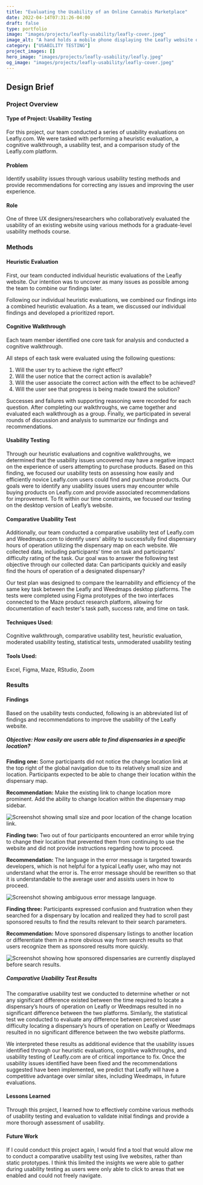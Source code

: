```yaml
---
title: "Evaluating the Usability of an Online Cannabis Marketplace"
date: 2022-04-14T07:31:26-04:00
draft: false
type: portfolio
image: "images/projects/leafly-usability/leafly-cover.jpeg"
image_alt: "A hand holds a mobile phone displaying the Leafly website on the screen."
category: ["USABILITY TESTING"]
project_images: []
hero_image: "images/projects/leafly-usability/leafly.jpeg"
og_image: "images/projects/leafly-usability/leafly-cover.jpeg"
---
```


## Design Brief

### Project Overview

#### Type of Project: Usability Testing

For this project, our team conducted a series of usability evaluations on Leafly.com. We were tasked with performing a heuristic evaluation, a cognitive walkthrough, a usability test, and a comparison study of the Leafly.com platform.

#### Problem

Identify usability issues through various usability testing methods and provide recommendations for correcting any issues and improving the user experience.

#### Role

One of three UX designers/researchers who collaboratively evaluated the usability of an existing website using various methods for a graduate-level usability methods course.

### Methods

#### Heuristic Evaluation

First, our team conducted individual heuristic evaluations of the Leafly website. Our intention was to uncover as many issues as possible among the team to combine our findings later.

Following our individual heuristic evaluations, we combined our findings into a combined heuristic evaluation. As a team, we discussed our individual findings and developed a prioritized report.

#### Cognitive Walkthrough

Each team member identified one core task for analysis and conducted a cognitive walkthrough.

All steps of each task were evaluated using the following questions:

1. Will the user try to achieve the right effect?
2. Will the user notice that the correct action is available?
3. Will the user associate the correct action with the effect to be achieved?
4. Will the user see that progress is being made toward the solution?

Successes and failures with supporting reasoning were recorded for each question. After completing our walkthroughs, we came together and evaluated each walkthrough as a group. Finally, we participated in several rounds of discussion and analysis to summarize our findings and recommendations.

#### Usability Testing

Through our heuristic evaluations and cognitive walkthroughs, we determined that the usability issues uncovered may have a negative impact on the experience of users attempting to purchase products. Based on this finding, we focused our usability tests on assessing how easily and efficiently novice Leafly.com users could find and purchase products. Our goals were to identify any usability issues users may encounter while buying products on Leafly.com and provide associated recommendations for improvement. To fit within our time constraints, we focused our testing on the desktop version of Leafly’s website.

#### Comparative Usability Test

Additionally, our team conducted a comparative usability test of Leafly.com and Weedmaps.com to identify users’ ability to successfully find dispensary hours of operation utilizing the dispensary map on each website. We collected data, including participants’ time on task and participants’ difficulty rating of the task. Our goal was to answer the following test objective through our collected data: Can participants quickly and easily find the hours of operation of a designated dispensary?

Our test plan was designed to compare the learnability and efficiency of the same key task between the Leafly and Weedmaps desktop platforms. The tests were completed using Figma prototypes of the two interfaces connected to the Maze product research platform, allowing for documentation of each tester's task path, success rate, and time on task.

#### Techniques Used:

Cognitive walkthrough, comparative usability test, heuristic evaluation, moderated usability testing, statistical tests, unmoderated usability testing

#### Tools Used:

Excel, Figma, Maze, RStudio, Zoom

### Results

#### Findings

Based on the usability tests conducted, following is an abbreviated list of findings and
recommendations to improve the usability of the Leafly website.

##### Objective: How easily are users able to find dispensaries in a specific location?

**Finding one:** Some participants did not notice the change location link at the top right of the global navigation due to its relatively small size and location. Participants expected to be able to change their location within the dispensary map.

**Recommendation:** Make the existing link to change location more prominent. Add the ability to change location within the dispensary map sidebar.

![Screenshot showing small size and poor location of the change location link.](/images/projects/leafly-usability/finding-1.png "Note the current location change link in the upper right corner and the dispensary map sidebar menu on the left.")

**Finding two:** Two out of four participants encountered an error while trying to change their location that prevented them from continuing to use the website and did not provide instructions regarding how to proceed.

**Recommendation:** The language in the error message is targeted towards developers, which is not helpful for a typical Leafly user, who may not understand what the error is. The error message should be rewritten so that it is understandable to the average user and assists users in how to proceed.

![Screenshot showing ambiguous error message language.](/images/projects/leafly-usability/finding-2.png "The error two out of four participants encountered when changing their location.")

**Finding three:** Participants expressed confusion and frustration when they searched for a dispensary by location and realized they had to scroll past sponsored results to find the results relevant to their search parameters.

**Recommendation:** Move sponsored dispensary listings to another location or differentiate them in a more obvious way from search results so that users recognize them as sponsored results more quickly.

![Screenshot showing how sponsored dispensaries are currently displayed before search results.](/images/projects/leafly-usability/finding-3.png "Sponsored dispensaries listings, shown above, can be confusing for users who don’t immediately recognize them as such.")

##### Comparative Usability Test Results

The comparative usability test we conducted to determine whether or not any significant difference existed between the time required to locate a dispensary’s hours of operation on Leafly or Weedmaps resulted in no significant difference between the two platforms. Similarly, the statistical test we conducted to evaluate any difference between perceived user difficulty locating a dispensary’s hours of operation on Leafly or Weedmaps resulted in no significant difference between the two website platforms.

We interpreted these results as additional evidence that the usability issues identified through our heuristic evaluations, cognitive walkthroughs, and usability testing of Leafly.com are of critical importance to fix. Once the usability issues identified have been fixed and the recommendations suggested have been implemented, we predict that Leafly will have a competitive advantage over similar sites, including Weedmaps, in future evaluations.

#### Lessons Learned

Through this project, I learned how to effectively combine various methods of usability testing and evaluation to validate initial findings and provide a more thorough assessment of usability.

#### Future Work

If I could conduct this project again, I would find a tool that would allow me to conduct a comparative usability test using live websites, rather than static prototypes. I think this limited the insights we were able to gather during usability testing as users were only able to click to areas that we enabled and could not freely navigate.
